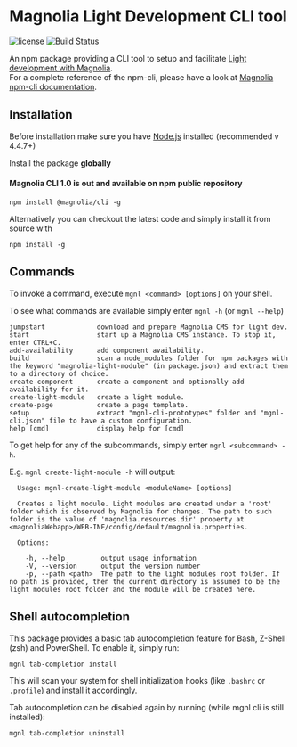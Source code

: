 # Magnolia Light Development CLI tool #

[![license](https://img.shields.io/badge/license-GPL%203.0-blue.svg)](https://www.gnu.org/licenses/gpl.html)
[![Build Status](https://jenkins.magnolia-cms.com/job/build_npm-cli/badge/icon)](https://jenkins.magnolia-cms.com/job/build_npm-cli/)

An npm package providing a CLI tool to setup and facilitate [Light development with Magnolia](https://documentation.magnolia-cms.com/display/DOCS/Light+development+in+Magnolia).   
For a complete reference of the npm-cli, please have a look at [Magnolia npm-cli documentation](https://documentation.magnolia-cms.com/display/DOCS/Magnolia+CLI).


## Installation ##
Before installation make sure you have [Node.js](https://nodejs.org) installed (recommended v 4.4.7+)

Install the package **globally**

#### Magnolia CLI 1.0 is out and available on npm public repository ####

`npm install @magnolia/cli -g`


Alternatively you can checkout the latest code and simply install it from source with

`npm install -g`



## Commands ##
To invoke a command, execute `mgnl <command> [options]` on your shell.      

To see what commands are available simply enter  `mgnl -h` (or `mgnl --help`)

```
jumpstart             download and prepare Magnolia CMS for light dev.
start                 start up a Magnolia CMS instance. To stop it, enter CTRL+C.
add-availability      add component availability.
build                 scan a node_modules folder for npm packages with the keyword "magnolia-light-module" (in package.json) and extract them to a directory of choice.
create-component      create a component and optionally add availability for it.
create-light-module   create a light module.
create-page           create a page template.
setup                 extract "mgnl-cli-prototypes" folder and "mgnl-cli.json" file to have a custom configuration.
help [cmd]            display help for [cmd]
```

To get help for any of the subcommands, simply enter `mgnl <subcommand> -h`.   

E.g. `mgnl create-light-module -h` will output:   

```
  Usage: mgnl-create-light-module <moduleName> [options]

  Creates a light module. Light modules are created under a 'root' folder which is observed by Magnolia for changes. The path to such folder is the value of 'magnolia.resources.dir' property at <magnoliaWebapp>/WEB-INF/config/default/magnolia.properties.

  Options:

    -h, --help         output usage information
    -V, --version      output the version number
    -p, --path <path>  The path to the light modules root folder. If no path is provided, then the current directory is assumed to be the light modules root folder and the module will be created here.   
```


## Shell autocompletion ##
This package provides a basic tab autocompletion feature for Bash, Z-Shell (zsh) and PowerShell.
To enable it, simply run:

```
mgnl tab-completion install
```

This will scan your system for shell initialization hooks (like `.bashrc` or `.profile`) and install it accordingly.

Tab autocompletion can be disabled again by running (while mgnl cli is still installed):

```
mgnl tab-completion uninstall
```
